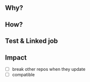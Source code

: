 Why?
----
<!--Explain the motivation behind the change-->

How?
----
<!--Explain the strategy and implementation if it is not obvious from reading the code-->


Test & Linked job
------------
<!--How did you test?
Include any handy instructions, steps or requirements that can save time to the reviewer or any reader. If your change does not get covered by cc-mk-include tests, please include jobs link you used to test your change.-->

Impact
---------
<!--
If the changes might break other repos when they updating to that version or the changes are compatible
-->
- [ ] break other repos when they update
- [ ] compatible

<!--
Open questions / Follow ups
--------------------------
-->
